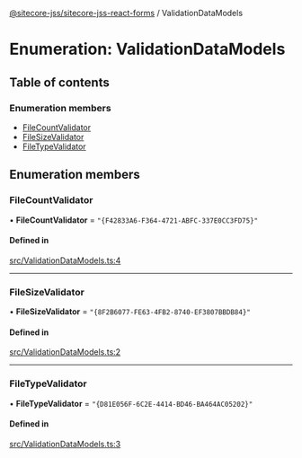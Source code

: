 [@sitecore-jss/sitecore-jss-react-forms](../README.md) / ValidationDataModels

# Enumeration: ValidationDataModels

## Table of contents

### Enumeration members

- [FileCountValidator](ValidationDataModels.md#filecountvalidator)
- [FileSizeValidator](ValidationDataModels.md#filesizevalidator)
- [FileTypeValidator](ValidationDataModels.md#filetypevalidator)

## Enumeration members

### FileCountValidator

• **FileCountValidator** = `"{F42833A6-F364-4721-ABFC-337E0CC3FD75}"`

#### Defined in

[src/ValidationDataModels.ts:4](https://github.com/Sitecore/jss/blob/695577da/packages/sitecore-jss-react-forms/src/ValidationDataModels.ts#L4)

___

### FileSizeValidator

• **FileSizeValidator** = `"{8F2B6077-FE63-4FB2-8740-EF3807BBDB84}"`

#### Defined in

[src/ValidationDataModels.ts:2](https://github.com/Sitecore/jss/blob/695577da/packages/sitecore-jss-react-forms/src/ValidationDataModels.ts#L2)

___

### FileTypeValidator

• **FileTypeValidator** = `"{D81E056F-6C2E-4414-BD46-BA464AC05202}"`

#### Defined in

[src/ValidationDataModels.ts:3](https://github.com/Sitecore/jss/blob/695577da/packages/sitecore-jss-react-forms/src/ValidationDataModels.ts#L3)
